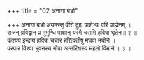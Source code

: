 +++
title = "02 अनागा बभ्रो"

+++
अनागा बभ्रो अयमस्तु वीरो द्रुहः पाशेभ्यः परि पाह्येनम् ।  
राजन् प्रविद्वान् प्र मुमुग्धि पाशान् यस्मै चरामि हविषा घृतेन॥ २ ॥  
कश्यप इन्द्राय हविषा चचार हरित्वतीषु मघवा मघोने ।  
पस्पार विश्वा भुवनस्य गोपा अन्तरिक्षस्य महतो विमाने ॥ ३ ॥